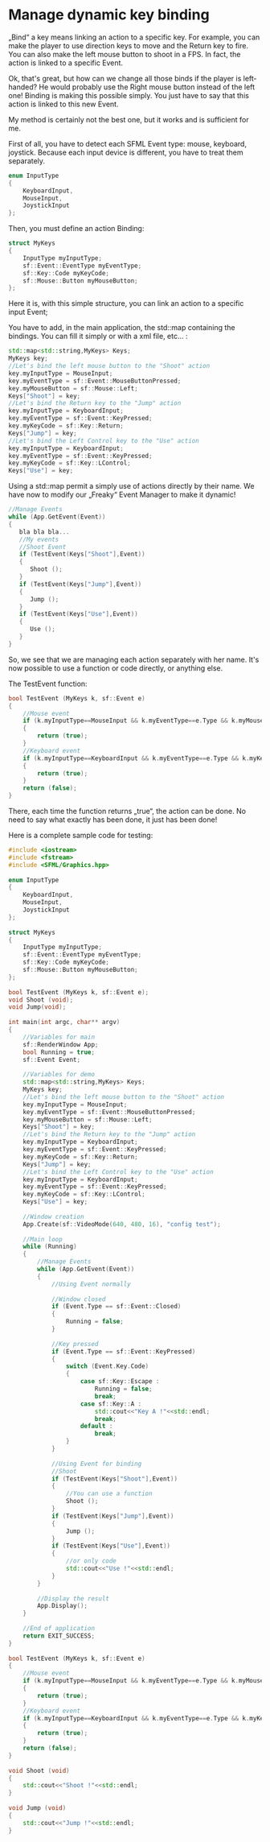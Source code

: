 # Manage dynamic key binding

„Bind“ a key means linking an action to a specific key. For example, you can make the player to use direction keys to move and the Return key to fire. You can also make the left mouse button to shoot in a FPS. In fact, the action is linked to a specific Event.

Ok, that's great, but how can we change all those binds if the player is left-handed? He would probably use the Right mouse button instead of the left one! Binding is making this possible simply. You just have to say that this action is linked to this new Event.

My method is certainly not the best one, but it works and is sufficient for me.

First of all, you have to detect each SFML Event type: mouse, keyboard, joystick. Because each input device is different, you have to treat them separately.

```cpp
enum InputType
{
    KeyboardInput,
    MouseInput,
    JoystickInput
};
```

Then, you must define an action Binding:

```cpp
struct MyKeys
{
    InputType myInputType;
    sf::Event::EventType myEventType;
    sf::Key::Code myKeyCode;
    sf::Mouse::Button myMouseButton;
};
```

Here it is, with this simple structure, you can link an action to a specific input Event;

You have to add, in the main application, the std::map containing the bindings. You can fill it simply or with a xml file, etc… :

```cpp
std::map<std::string,MyKeys> Keys;
MyKeys key;
//Let's bind the left mouse button to the "Shoot" action
key.myInputType = MouseInput;
key.myEventType = sf::Event::MouseButtonPressed;
key.myMouseButton = sf::Mouse::Left;
Keys["Shoot"] = key;
//Let's bind the Return key to the "Jump" action
key.myInputType = KeyboardInput;
key.myEventType = sf::Event::KeyPressed;
key.myKeyCode = sf::Key::Return;
Keys["Jump"] = key;
//Let's bind the Left Control key to the "Use" action
key.myInputType = KeyboardInput;
key.myEventType = sf::Event::KeyPressed;
key.myKeyCode = sf::Key::LControl;
Keys["Use"] = key;
```

Using a std::map permit a simply use of actions directly by their name. We have now to modify our „Freaky“ Event Manager to make it dynamic!

```cpp
//Manage Events
while (App.GetEvent(Event))
{
   bla bla bla...
   //My events
   //Shoot Event
   if (TestEvent(Keys["Shoot"],Event))
   {
      Shoot ();
   }
   if (TestEvent(Keys["Jump"],Event))
   {
      Jump ();
   }
   if (TestEvent(Keys["Use"],Event))
   {
      Use ();
   }
}
```

So, we see that we are managing each action separately with her name. It's now possible to use a function or code directly, or anything else.

The TestEvent function:

```cpp
bool TestEvent (MyKeys k, sf::Event e)
{
    //Mouse event
    if (k.myInputType==MouseInput && k.myEventType==e.Type && k.myMouseButton==e.MouseButton.Button)
    {
        return (true);
    }
    //Keyboard event
    if (k.myInputType==KeyboardInput && k.myEventType==e.Type && k.myKeyCode==e.Key.Code)
    {
        return (true);
    }
    return (false);
}
```

There, each time the function returns „true“, the action can be done. No need to say what exactly has been done, it just has been done!

Here is a complete sample code for testing: 

```cpp
#include <iostream>
#include <fstream>
#include <SFML/Graphics.hpp>
 
enum InputType
{
    KeyboardInput,
    MouseInput,
    JoystickInput
};
 
struct MyKeys
{
    InputType myInputType;
    sf::Event::EventType myEventType;
    sf::Key::Code myKeyCode;
    sf::Mouse::Button myMouseButton;
};
 
bool TestEvent (MyKeys k, sf::Event e);
void Shoot (void);
void Jump(void);
 
int main(int argc, char** argv)
{
    //Variables for main
    sf::RenderWindow App;
    bool Running = true;
    sf::Event Event;
 
    //Variables for demo
    std::map<std::string,MyKeys> Keys;
    MyKeys key;
    //Let's bind the left mouse button to the "Shoot" action
    key.myInputType = MouseInput;
    key.myEventType = sf::Event::MouseButtonPressed;
    key.myMouseButton = sf::Mouse::Left;
    Keys["Shoot"] = key;
    //Let's bind the Return key to the "Jump" action
    key.myInputType = KeyboardInput;
    key.myEventType = sf::Event::KeyPressed;
    key.myKeyCode = sf::Key::Return;
    Keys["Jump"] = key;
    //Let's bind the Left Control key to the "Use" action
    key.myInputType = KeyboardInput;
    key.myEventType = sf::Event::KeyPressed;
    key.myKeyCode = sf::Key::LControl;
    Keys["Use"] = key;
 
    //Window creation
    App.Create(sf::VideoMode(640, 480, 16), "config test");
 
    //Main loop
    while (Running)
    {
        //Manage Events
        while (App.GetEvent(Event))
        {
            //Using Event normally
 
            //Window closed
            if (Event.Type == sf::Event::Closed)
            {
                Running = false;
            }
 
            //Key pressed
            if (Event.Type == sf::Event::KeyPressed)
            {
                switch (Event.Key.Code)
                {
                    case sf::Key::Escape :
                        Running = false;
                        break;
                    case sf::Key::A :
                        std::cout<<"Key A !"<<std::endl;
                        break;
                    default :
                        break;
                }
            }
 
            //Using Event for binding
            //Shoot
            if (TestEvent(Keys["Shoot"],Event))
            {
                //You can use a function
                Shoot ();
            }
            if (TestEvent(Keys["Jump"],Event))
            {
                Jump ();
            }
            if (TestEvent(Keys["Use"],Event))
            {
                //or only code
                std::cout<<"Use !"<<std::endl;
            }
        }
 
        //Display the result
        App.Display();
    }
 
    //End of application
    return EXIT_SUCCESS;
}
 
bool TestEvent (MyKeys k, sf::Event e)
{
    //Mouse event
    if (k.myInputType==MouseInput && k.myEventType==e.Type && k.myMouseButton==e.MouseButton.Button)
    {
        return (true);
    }
    //Keyboard event
    if (k.myInputType==KeyboardInput && k.myEventType==e.Type && k.myKeyCode==e.Key.Code)
    {
        return (true);
    }
    return (false);
}
 
void Shoot (void)
{
    std::cout<<"Shoot !"<<std::endl;
}
 
void Jump (void)
{
    std::cout<<"Jump !"<<std::endl;
}
```